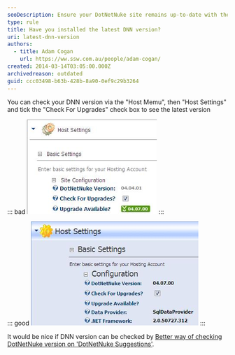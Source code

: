 ```yaml
---
seoDescription: Ensure your DotNetNuke site remains up-to-date with the latest version to optimize performance and security.
type: rule
title: Have you installed the latest DNN version?
uri: latest-dnn-version
authors:
  - title: Adam Cogan
    url: https://ww.ssw.com.au/people/adam-cogan/
created: 2014-03-14T03:05:00.000Z
archivedreason: outdated
guid: ccc03498-b63b-428b-8a90-0ef9c29b3264
---
```


You can check your DNN version via the "Host Memu", then "Host Settings" and tick the "Check For Upgrades" check box to see the latest version

<!--endintro-->

::: bad
![Figure: Bad example - A new version is available, DotNetNuke needs to be upgraded](dnnoldversion.jpg)
:::

::: good
![Figure: Good example - Latest version is now installed](dnnlatestversion.jpg)
:::

It would be nice if DNN version can be checked by [Better way of checking DotNetNuke version on 'DotNetNuke Suggestions'](https://ww.ssw.com.au/ssw/Standards/BetterSoftwareSuggestions/DotNetNuke.aspx#Version).
